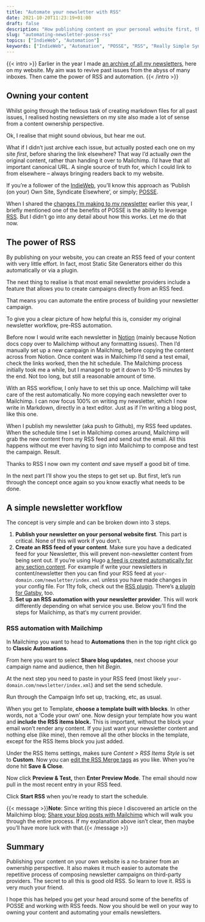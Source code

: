 ```yaml
---
title: "Automate your newsletter with RSS"
date: 2021-10-20T11:23:19+01:00
draft: false
description: "How publishing content on your personal website first, then using RSS to automate newsletter campaigns can save you a ton of time and effort."
slug: "automating-newsletter-posse-rss"
topics: ["IndieWeb", "Automation"]
keywords: ["IndieWeb", "Automation", "POSSE", "RSS", "Really Simple Syndication", "Mailchimp", "Newsletter", "Newsletter automation"]
---
```


{{< intro >}}
Earlier in the year I made [an archive of all my newsletters](/newsletter/), here on my website. My aim was to revive past issues from the abyss of many inboxes. Then came the power of RSS and automation.
{{< /intro >}}
## Owning your content

Whilst going through the tedious task of creating markdown files for all past issues, I realised hosting newsletters on my site also made a lot of sense from a content ownership perspective. 

Ok, I realise that might sound obvious, but hear me out.

What if I didn’t just archive each issue, but actually posted each one on my site _first_, before sharing the link elsewhere? That way I’d actually _own_ the original content, rather than handing it over to Mailchimp. I’d have that all important canonical URL. A single source of truth for, which I could link to from elsewhere – always bringing readers back to my website.

If you’re a follower of the [IndieWeb](https://indieweb.org/), you’ll know this approach as  ‘Publish (on your) Own Site, Syndicate Elsewhere’, or simply; [POSSE](https://indieweb.org/POSSE).

When I shared the [changes I’m making to my newsletter](/newsletter/newsletter-changes/) earlier this year, I briefly mentioned one of the benefits of POSSE is the ability to leverage [RSS](https://en.wikipedia.org/wiki/RSS). But I didn’t go into any detail about how this works. Let me do that now.

## The power of RSS

By publishing on your website, you can create an RSS feed of your content with very little effort. In fact, most Static Site Generators either do this automatically or via a plugin. 

The next thing to realise is that most email newsletter providers include a feature that allows you to create campaigns directly from an RSS feed. 

That means you can automate the entire process of building your newsletter campaign.

To give you a clear picture of how helpful this is, consider my original newsletter workflow, pre-RSS automation.

Before now I would write each newsletter in [Notion](https://www.notion.so/) (mainly because Notion docs copy over to Mailchimp without any formatting issues). Then I’d manually set up a new campaign in Mailchimp, before copying the content across from Notion. Once content was in Mailchimp I’d send a test email, check the links worked, then the hit schedule. The Mailchimp process initially took me a while, but I managed to get it down to 10-15 minutes by the end. Not too long, but still a reasonable amount of time.

With an RSS workflow, I only have to set this up once. Mailchimp will take care of the rest automatically. No more copying each newsletter over to Mailchimp. I can now focus 100% on writing my newsletter, which I now write in Markdown, directly in a text editor. Just as if I’m writing a blog post, like this one. 

When I publish my newsletter (aka push to Github), my RSS feed updates. When the schedule time I set in Mailchimp comes around, Mailchimp will grab the new content from my RSS feed and send out the email. All this happens without me ever having to sign into Mailchimp to compose and test the campaign. Result.

Thanks to RSS I now own my content _and_ save myself a good bit of time.

In the next part I’ll show you the steps to get set up. But first, let’s run through the concept once again so you know exactly what needs to be done.

## A simple newsletter workflow

The concept is very simple and can be broken down into 3 steps.

1. **Publish your newsletter on your personal website first**. This part is critical. None of this will work if you don’t. 
2. **Create an RSS feed of your content**. Make sure you have a dedicated feed for your Newsletter, this will prevent non-newsletter content from being sent out. If you’re using Hugo [a feed is created automatically for any section content](https://gohugo.io/templates/rss/#section-rss). For example if write your newsletters in content/newsletter then you can find your RSS feed at `your-domain.com/newsletter/index.xml` unless you have made changes in your config file. For 11ty folk, check out the [RSS plugin](https://www.11ty.dev/docs/plugins/rss/). There’s [a plugin for Gatsby](https://www.gatsbyjs.com/docs/how-to/adding-common-features/adding-an-rss-feed/), too.
3. **Set up an RSS automation with your newsletter provider**. This will work differently depending on what service you use.   Below you’ll find the steps for Mailchimp, as that‘s my current provider.


### RSS automation with Mailchimp

In Mailchimp you want to head to **Automations** then in the top right click go to **Classic Automations**.

From here you want to select **Share blog updates**, next choose your campaign name and audience, then hit _Begin_.

At the next step you need to paste in your RSS feed (most likely `your-domain.com/newsletter/index.xml`) and set the send schedule.

Run through the Campaign Info set up, tracking, etc, as usual.

When you get to Template, **choose a template built with blocks**. In other words, not a ‘Code your own’ one. 
Now design your template how you want and **include the RSS items block.** This is important, without the block your email won’t render any content. If you just want your newsletter content and nothing else (like mine), then remove all the other blocks in the template, except for the RSS Items block you just added.

Under the RSS Items settings, makes sure _Content > RSS Items Style_ is set to **Custom**. Now you can [edit the RSS Merge tags](https://mailchimp.com/help/rss-merge-tags/) as you like. When you’re done hit **Save & Close**.

Now click **Preview & Test,** then **Enter Preview Mode**. The email should now pull in the most recent entry in your RSS feed.

Click **Start RSS** when you’re ready to start the schedule.


{{< message >}}<strong>Note</strong>: Since writing this piece I discovered an article on the Mailchimp blog; <a href="https://mailchimp.com/help/share-your-blog-posts-with-mailchimp/" target="_blank">Share your blog posts with Mailchimp</a> which will walk you through the entire process. If my explanation above isn’t clear, then maybe you’ll have more luck with that.{{< /message >}}

## Summary

Publishing your content on your own website is a no-brainer from an ownership perspective. It also makes it much easier to automate the repetitive process of composing newsletter campaigns on third-party providers. The secret to all this is good old RSS. So learn to love it. RSS is very much your friend.

I hope this has helped you get your head around some of the benefits of POSSE and working with RSS feeds. Now you should be well on your way to owning your content and automating your emails newsletters.
